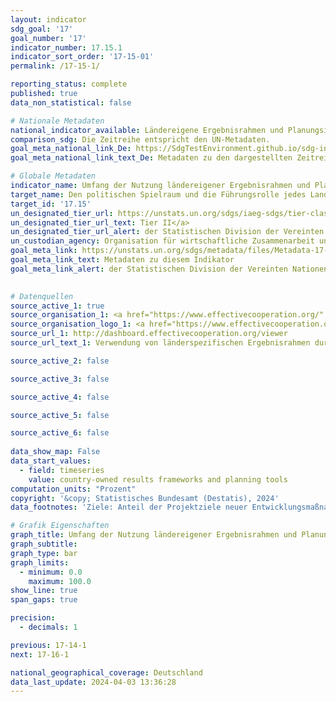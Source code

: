 ```yaml
---
layout: indicator    
sdg_goal: '17'    
goal_number: '17'    
indicator_number: 17.15.1    
indicator_sort_order: '17-15-01'    
permalink: /17-15-1/    

reporting_status: complete    
published: true    
data_non_statistical: false    

# Nationale Metadaten    
national_indicator_available: Ländereigene Ergebnisrahmen und Planungsinstrumente    
comparison_sdg: Die Zeitreihe entspricht den UN-Metadaten.    
goal_meta_national_link_De: https://SdgTestEnvironment.github.io/sdg-indicators/public/MetaDe/17.15.1.pdf
goal_meta_national_link_text_De: Metadaten zu den dargestellten Zeitreihen    

# Globale Metadaten    
indicator_name: Umfang der Nutzung ländereigener Ergebnisrahmen und Planungsinstrumente durch Geber von Entwicklungszusammenarbeit    
target_name: Den politischen Spielraum und die Führungsrolle jedes Landes bei der Festlegung und Umsetzung von Politiken zur Armutsbeseitigung und für nachhaltige Entwicklung respektieren    
target_id: '17.15'    
un_designated_tier_url: https://unstats.un.org/sdgs/iaeg-sdgs/tier-classification/'    
un_designated_tier_url_text: Tier II</a>    
un_designated_tier_url_alert: der Statistischen Division der Vereinten Nationen    
un_custodian_agency: Organisation für wirtschaftliche Zusammenarbeit und Entwicklung (OECD)<br>Entwicklungsprogramm der Vereinten Nationen (UNDP)    
goal_meta_link: https://unstats.un.org/sdgs/metadata/files/Metadata-17-15-01.pdf    
goal_meta_link_text: Metadaten zu diesem Indikator    
goal_meta_link_alert: der Statistischen Division der Vereinten Nationen    
    

# Datenquellen
source_active_1: true
source_organisation_1: <a href="https://www.effectivecooperation.org/" target="_blank"> Globale Partnerschaft für eine effektive Entwicklungszusammenarbeit </a>
source_organisation_logo_1: <a href="https://www.effectivecooperation.org/" target="_blank"><img src="https://sdg-indikatoren.de/public/OrgImgDe/global.png" alt="Logo global" style="height:60px; width:148px"/></a>
source_url_1: http://dashboard.effectivecooperation.org/viewer
source_url_text_1: Verwendung von länderspezifischen Ergebnisrahmen durch die Entwicklungspartner - Überwachung der Indikatorergebnisse anhand der eigenen Quellen und Überwachungssysteme des Partnerlandes (nicht auf Deutsch verfügbar)

source_active_2: false

source_active_3: false

source_active_4: false

source_active_5: false

source_active_6: false
    
data_show_map: False    
data_start_values: 
  - field: timeseries
    value: country-owned results frameworks and planning tools    
computation_units: "Prozent"    
copyright: '&copy; Statistisches Bundesamt (Destatis), 2024'    
data_footnotes: 'Ziele: Anteil der Projektziele neuer Entwicklungsmaßnahmen, die sich an den ländereigenen Ergebnisrahmen orientieren.<br>• Indikatoren: Anteil der Ergebnisindikatoren, die aus ländereigenen Ergebnisrahmen stammen.<br>• Daten: Anteil der Ergebnisindikatoren, die anhand staatlicher Quellen und Überwachungssysteme überwacht werden.<br>• Daten sind erst ab 2016 verfügbar.'    

# Grafik Eigenschaften    
graph_title: Umfang der Nutzung ländereigener Ergebnisrahmen und Planungsinstrumente durch Geber von Entwicklungszusammenarbeit
graph_subtitle:     
graph_type: bar    
graph_limits:
  - minimum: 0.0
    maximum: 100.0
show_line: true
span_gaps: true

precision:
  - decimals: 1    

previous: 17-14-1    
next: 17-16-1    

national_geographical_coverage: Deutschland    
data_last_update: 2024-04-03 13:36:28    
---
```


<span></span>